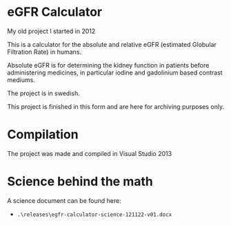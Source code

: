 # eGFR Calculator
My old project I started in 2012

This is a calculator for the absolute and relative eGFR (estimated Globular Filtration Rate) in humans.

Absolute eGFR is for determining the kidney function in patients before administering medicines,
in particular iodine and gadolinium based contrast mediums.

The project is in swedish.

This project is finished in this form and are here for archiving purposes only.

# Compilation
The project was made and compiled in Visual Studio 2013

# Science behind the math
A science document can be found here:
 * `.\releases\egfr-calculator-science-121122-v01.docx`
